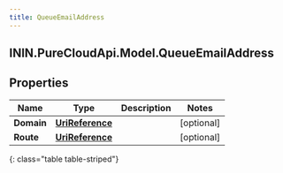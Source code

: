 ```yaml
---
title: QueueEmailAddress
---
```

## ININ.PureCloudApi.Model.QueueEmailAddress

## Properties

|Name | Type | Description | Notes|
|------------ | ------------- | ------------- | -------------|
| **Domain** | [**UriReference**](UriReference.html) |  | [optional] |
| **Route** | [**UriReference**](UriReference.html) |  | [optional] |
{: class="table table-striped"}


